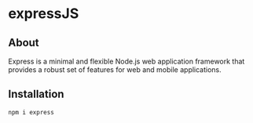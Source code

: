 # expressJS

## About
Express is a minimal and flexible Node.js web application framework that provides a robust set of features for web and mobile applications.

## Installation
```bash
npm i express
```
